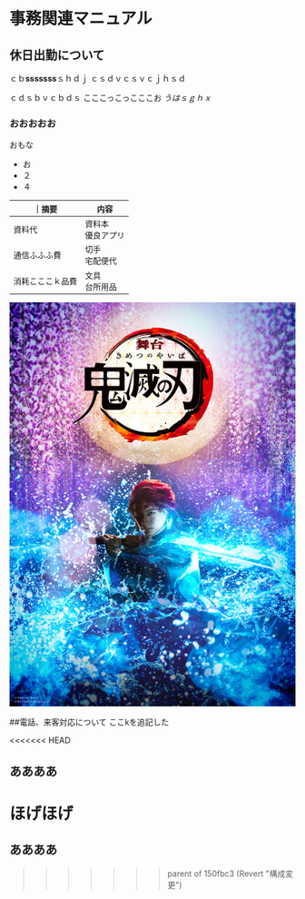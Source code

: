# 事務関連マニュアル
## 休日出勤について
ｃｂ**sssssss**ｓｈｄｊ
ｃｓｄｖｃｓｖｃｊｈｓｄ

ｃｄｓｂｖｃｂｄｓ
こここっこっこここお
*うはｓｇｈｘ*

### おおおおお

おもな
- お
- ２
- ４

｜摘要　|内容
|--|--
|資料代|資料本<br>優良アプリ
|通信ふふふ費|切手<br>宅配便代
|消耗こここｋ品費|文具<br>台所用品

![切手代](img/aaa.jpg)


##電話、来客対応について
ここkを追記した

<<<<<<< HEAD
## ああああ

ほげほげ
=======
## ああああ
>>>>>>> parent of 150fbc3 (Revert "構成変更")
